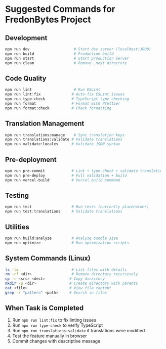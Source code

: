 # Suggested Commands for FredonBytes Project

## Development
```bash
npm run dev                    # Start dev server (localhost:3000)
npm run build                  # Production build
npm run start                  # Start production server
npm run clean                  # Remove .next directory
```

## Code Quality
```bash
npm run lint                   # Run ESLint
npm run lint:fix              # Auto-fix ESLint issues
npm run type-check            # TypeScript type checking
npm run format                # Format with Prettier
npm run format:check          # Check formatting
```

## Translation Management
```bash
npm run translations:manage    # Sync translation keys
npm run translations:validate # Validate translations
npm run validate:locales      # Validate JSON syntax
```

## Pre-deployment
```bash
npm run pre-commit            # Lint + type-check + validate translations
npm run pre-deploy            # Full validation + build
npm run vercel-build          # Vercel build command
```

## Testing
```bash
npm run test                  # Run tests (currently placeholder)
npm run test:translations     # Validate translations
```

## Utilities
```bash
npm run build:analyze         # Analyze bundle size
npm run optimize              # Run optimization scripts
```

## System Commands (Linux)
```bash
ls -la                        # List files with details
rm -rf <dir>                  # Remove directory recursively
cp -r <src> <dest>           # Copy directory
mkdir -p <dir>               # Create directory with parents
cat <file>                   # View file content
grep -r "pattern" <path>     # Search in files
```

## When Task is Completed
1. Run `npm run lint:fix` to fix linting issues
2. Run `npm run type-check` to verify TypeScript
3. Run `npm run translations:validate` if translations were modified
4. Test the feature manually in browser
5. Commit changes with descriptive message
